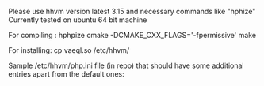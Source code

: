 Please use hhvm version latest 3.15 and necessary commands like "hphize"
Currently tested on ubuntu 64 bit machine 

For compiling :
hphpize 
cmake -DCMAKE_CXX_FLAGS='-fpermissive'
make

For installing:
cp vaeql.so /etc/hhvm/


Sample /etc/hhvm/php.ini  file (in repo) that should have some additional entries apart from the default ones:





